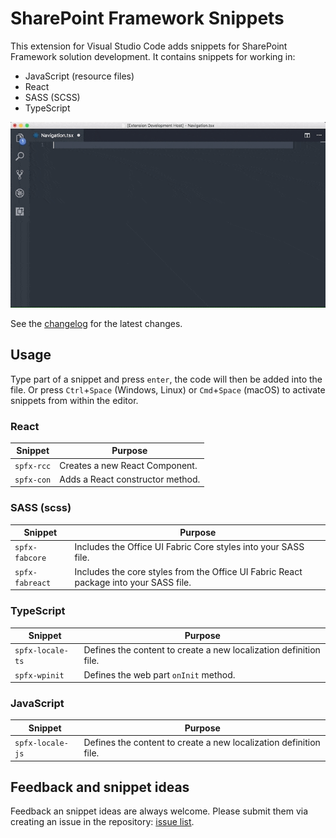 # SharePoint Framework Snippets

This extension for Visual Studio Code adds snippets for SharePoint Framework solution development. It contains snippets for working in:
- JavaScript (resource files)
- React
- SASS (SCSS)
- TypeScript

![Extension usage](./assets/spfx-snippet-demo.gif)

See the [changelog](./CHANGELOG.md) for the latest changes.

## Usage

Type part of a snippet and press `enter`, the code will then be added into the file. Or press `Ctrl`+`Space` (Windows, Linux) or `Cmd`+`Space` (macOS) to activate snippets from within the editor.

### React

| Snippet | Purpose |
|---------|---------|
| `spfx-rcc` | Creates a new React Component. |
| `spfx-con` | Adds a React constructor method. |

### SASS (scss)

| Snippet | Purpose |
|---------|---------|
| `spfx-fabcore` | Includes the Office UI Fabric Core styles into your SASS file. |
| `spfx-fabreact` | Includes the core styles from the Office UI Fabric React package into your SASS file. |

### TypeScript

| Snippet | Purpose |
|---------|---------|
| `spfx-locale-ts` | Defines the content to create a new localization definition file. |
| `spfx-wpinit` | Defines the web part `onInit` method. |

### JavaScript

| Snippet | Purpose |
|---------|---------|
| `spfx-locale-js` | Defines the content to create a new localization definition file. |

## Feedback and snippet ideas

Feedback an snippet ideas are always welcome. Please submit them via creating an issue in the repository: [issue list](https://github.com/estruyf/vscode-spfx-snippets/issues).